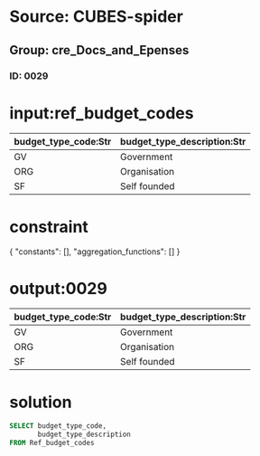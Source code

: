 # Source: CUBES-spider
## Group: cre_Docs_and_Epenses
### ID: 0029

# input:ref_budget_codes

| budget_type_code:Str | budget_type_description:Str |
|---|---|
| GV | Government |
| ORG | Organisation |
| SF | Self founded |

# constraint

{
  "constants": [],
  "aggregation_functions": []
}

# output:0029

| budget_type_code:Str | budget_type_description:Str |
|---|---|
| GV | Government |
| ORG | Organisation |
| SF | Self founded |

# solution

```sql
SELECT budget_type_code,
       budget_type_description
FROM Ref_budget_codes
```
